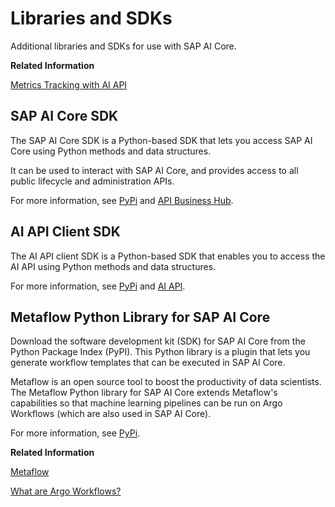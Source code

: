 <!-- loio499309d6e371419fb7a88b7d68c20a31 -->

# Libraries and SDKs

Additional libraries and SDKs for use with SAP AI Core.

**Related Information**  


[Metrics Tracking with AI API](metrics-tracking-with-ai-api-9a335bd.md "You can use AI API to track and fetch metrics for executions and models. In addition, metrics can be compared using the SAP AI Launchpad interface.")

 <a name="loiod6268f9d4d73456c88315e227b2cd598"/>

<!-- loiod6268f9d4d73456c88315e227b2cd598 -->

##  SAP AI Core SDK

The SAP AI Core SDK is a Python-based SDK that lets you access SAP AI Core using Python methods and data structures.

It can be used to interact with SAP AI Core, and provides access to all public lifecycle and administration APIs.

For more information, see [PyPi](https://pypi.org/project/ai-core-sdk/) and [API Business Hub](https://api.sap.com/package/SAPAICore/overview).

 <a name="loioc2fdc26b019545c882241b03c5270436"/>

<!-- loioc2fdc26b019545c882241b03c5270436 -->

## AI API Client SDK

The AI API client SDK is a Python-based SDK that enables you to access the AI API using Python methods and data structures.



For more information, see [PyPi](https://pypi.org/project/ai-api-client-sdk/) and [AI API](https://help.sap.com/doc/2cefe221fddf410aab23dce890b5c603/CLOUD/en-US/index.html).

 <a name="loioe271137d497a4afb9bf6e9d760c16830"/>

<!-- loioe271137d497a4afb9bf6e9d760c16830 -->

## Metaflow Python Library for SAP AI Core

Download the software development kit \(SDK\) for SAP AI Core from the Python Package Index \(PyPI\). This Python library is a plugin that lets you generate workflow templates that can be executed in SAP AI Core.

Metaflow is an open source tool to boost the productivity of data scientists. The Metaflow Python library for SAP AI Core extends Metaflow's capabilities so that machine learning pipelines can be run on Argo Workflows \(which are also used in SAP AI Core\).

For more information, see [PyPi](https://pypi.org/project/sap-ai-core-metaflow/).

**Related Information**  


[Metaflow](https://metaflow.org/)

[What are Argo Workflows?](https://argoproj.github.io/argo-workflows/)

